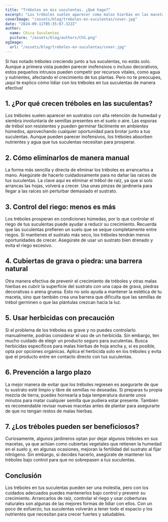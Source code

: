 ```yaml
---
title: "Tréboles en mis suculentas. ¿Qué hago?"
excerpt: "Los tréboles suelen aparecer como malas hierbas en las macetas de suculentas, compitiendo por nutrientes y agua. Te comparto mi experiencia en esta situación tan nueva para mi que seguro puede serte de ayuda."
coverImage: "/assets/blog/treboles-en-suculentas/cover.jpg"
date: "2024-09-11T05:35:07.322Z"
author:
  name: Chica Suculentas
  picture: "/assets/blog/authors/ChS.png"
ogImage:
  url: "/assets/blog/treboles-en-suculentas/cover.jpg"
---
```


Si has notado tréboles creciendo junto a tus suculentas, no estás solo. Aunque a primera vista pueden parecer inofensivos o incluso decorativos, estos pequeños intrusos pueden competir por recursos vitales, como agua y nutrientes, afectando el crecimiento de tus plantas. Pero no te preocupes, ¡aquí te explico cómo lidiar con los tréboles en tus suculentas de manera efectiva!

## 1. ¿Por qué crecen tréboles en las suculentas?
Los tréboles suelen aparecer en sustratos con alta retención de humedad y siembra involuntaria de semillas presentes en el suelo o aire. Las esporas de trébol son resistentes y pueden germinar fácilmente en ambientes húmedos, aprovechando cualquier oportunidad para brotar junto a tus suculentas. Aunque pueden parecer inofensivos, los tréboles absorben nutrientes y agua que tus suculentas necesitan para prosperar.

## 2. Cómo eliminarlos de manera manual
La forma más sencilla y directa de eliminar los tréboles es arrancarlos a mano. Asegúrate de hacerlo cuidadosamente para no dañar las raíces de tus suculentas. La clave aquí es eliminar el trébol de raíz, ya que si solo arrancas las hojas, volverá a crecer. Usa unas pinzas de jardinería para llegar a las raíces sin perturbar demasiado el sustrato.

## 3. Control del riego: menos es más
Los tréboles prosperan en condiciones húmedas, por lo que controlar el riego de tus suculentas puede ayudar a reducir su crecimiento. Recuerda que las suculentas prefieren un suelo que se seque completamente entre riegos. Si mantienes el sustrato más seco, los tréboles tendrán menos oportunidades de crecer. Asegúrate de usar un sustrato bien drenado y evita el riego excesivo.

## 4. Cubiertas de grava o piedra: una barrera natural
Otra manera efectiva de prevenir el crecimiento de tréboles y otras malas hierbas es cubrir la superficie del sustrato con una capa de grava, piedras decorativas o arena gruesa. Esto no solo ayuda a mantener la estética de tu maceta, sino que también crea una barrera que dificulta que las semillas de trébol germinen o que las plántulas crezcan hacia la luz.

## 5. Usar herbicidas con precaución
Si el problema de los tréboles es grave y no puedes controlarlo manualmente, podrías considerar el uso de un herbicida. Sin embargo, ten mucho cuidado de elegir un producto seguro para suculentas. Busca herbicidas específicos para malas hierbas de hoja ancha y, si es posible, opta por opciones orgánicas. Aplica el herbicida solo en los tréboles y evita que el producto entre en contacto directo con tus suculentas.

## 6. Prevención a largo plazo
La mejor manera de evitar que los tréboles regresen es asegurarte de que tu sustrato esté limpio y libre de semillas no deseadas. Si preparas tu propia mezcla de tierra, puedes hornearla a baja temperatura durante unos minutos para matar cualquier semilla que pudiera estar presente. También es recomendable revisar nuevas macetas antes de plantar para asegurarte de que no tengan restos de malas hierbas.

## 7. ¿Los tréboles pueden ser beneficiosos?
Curiosamente, algunos jardineros optan por dejar algunos tréboles en sus macetas, ya que actúan como cubiertas vegetales que retienen la humedad en el suelo y, en algunas ocasiones, mejoran la fertilidad del sustrato al fijar nitrógeno. Sin embargo, si decides hacerlo, asegúrate de mantener los tréboles bajo control para que no sobrepasen a tus suculentas.

## Conclusión

Los tréboles en tus suculentas pueden ser una molestia, pero con los cuidados adecuados puedes mantenerlos bajo control y prevenir su crecimiento. Arrancarlos de raíz, controlar el riego y usar coberturas naturales son algunas de las mejores formas de lidiar con ellos. Con un poco de esfuerzo, tus suculentas volverán a tener todo el espacio y los nutrientes que necesitan para crecer fuertes y saludables.
